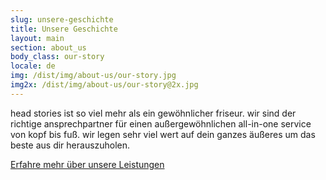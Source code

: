 ```yaml
---
slug: unsere-geschichte
title: Unsere Geschichte
layout: main
section: about_us
body_class: our-story
locale: de
img: /dist/img/about-us/our-story.jpg
img2x: /dist/img/about-us/our-story@2x.jpg
---
```

head stories ist so viel mehr als ein gewöhnlicher friseur. wir sind der richtige ansprechpartner für einen außergewöhnlichen all-in-one service von kopf bis fuß. wir legen sehr viel wert auf dein ganzes äußeres um das beste aus dir herauszuholen.

<a class="more-block" href="/de/leistungen.html">Erfahre mehr über unsere Leistungen</a>
